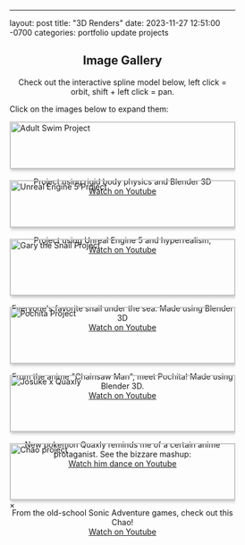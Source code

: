 ---
layout: post
title:  "3D Renders"
date:   2023-11-27 12:51:00 -0700
categories: portfolio update projects

<div style="text-align:center">
  <h2>Image Gallery</h2>
</div>

<center><p>Check out the interactive spline model below, left click = orbit, shift + left click = pan. </p></center>
<script type="module" src="https://unpkg.com/@splinetool/viewer@0.9.508/build/spline-viewer.js"></script>
<spline-viewer hint loading-anim-type="spinner-small-dark" url="https://prod.spline.design/Pha3-cdmZma26m3I/scene.splinecode"></spline-viewer>

<p>Click on the images below to expand them:</p>

<head>
<meta name="viewport" content="width=device-width, initial-scale=1">
<style>
* {
  box-sizing: border-box;
}

body {
  margin: 0;
  font-family: Arial;
}

/* Style the images inside the grid */
.column img {
  opacity: 0.8; 
  cursor: pointer; 
}

.column img:hover {
  opacity: 1;
}

/* Clear floats after the columns */
.row:after {
  content: "";
  display: table;
  clear: both;
}

/* The expanding image container */
.container {
  position: relative;
  display: none;
}

/* Expanding image text */
#imgtext {
  position: absolute;
  bottom: 15px;
  left: 15px;
  color: white;
  font-size: 20px;
}

/* Closable button inside the expanded image */
.closebtn {
  position: absolute;
  top: 10px;
  right: 15px;
  color: white;
  font-size: 35px;
  cursor: pointer;
}
</style>
</head>

<style>
.grid { 
  display: grid;
  grid-template-columns: repeat(auto-fill, minmax(200px, 1fr));
  grid-gap: 20px;
  align-items: start;
  }
.grid img {
  border: 1px solid #ccc;
  box-shadow: 2px 2px 6px 0px  rgba(0,0,0,0.3);
  max-width: 100%;
}
</style>
<main class="grid">
	<div class="column">
	  <img 
		src="../../../Images/As.png" 
		alt="Adult Swim Project" 
		title="Rigid body physics project" 
		style="width:100%"
		onclick="myFunction(this);" /> 
	<center><p> Project using rigid body physics and Blender 3D<br>
	<a href="https://youtu.be/XiytOGEyof4">Watch on Youtube</a> </p></center>
	</div>
	<div class="column">
	  <img 
		src="../../../Images/ue5castle.png" 
		alt="Unreal Engine 5 Project" 
		title="UE5 hyperrealism project" 
		style="width:100%"
		onclick="myFunction(this);" />
	<center><p> Project using Unreal Engine 5 and hyperrealism,<br>
	<a href="https://youtu.be/IPh1gfI_ELg">Watch on Youtube</a> </p></center>
	</div>
	<div class="column">
		<img 
		src="../../../Images/garythesnail.png"
		alt="Gary the Snail Project" 
		title="Gary the Snail 3D Model" 
		style="width:100%"
		onclick="myFunction(this);" />
		<center><p> Everyone's favorite snail under the sea. Made using Blender 3D<br>
		<a href="https://youtu.be/AjWMDOmRDCM">Watch on Youtube</a> </p></center>
	</div>
	<div class="column">
		<img 
		src="../../../Images/pochita.png" 
		alt="Pochita Project" 
		title="Pochita 3D model" 
		style="width:100%"
		onclick="myFunction(this);" />
		<center><p> From the anime "Chainsaw Man", meet Pochita! Made using Blender 3D.<br>
		<a href="https://youtu.be/bXE-1yHpDj0">Watch on Youtube</a> </p></center>
	</div>
	<div class="column">
		<img 
	src="../../../Images/josuke_duck.png" 
	alt="Josuke x Quaxly" 
	title="Quaxly 3D model"
	style="width:100%"
	onclick="myFunction(this);" />
	<center><p> New pokemon Quaxly reminds me of a certain anime protaganist. See the bizzare mashup:<br>
	<a href="https://youtube.com/shorts/OrEJMWsSIxU">Watch him dance on Youtube</a> </p></center>
	</div>
	<div class="column">
		<img 
	src="../../../Images/chao.jpg" 
	alt="Chao project" 
	title="Chao 3D model" 
	style="width:100%"
	onclick="myFunction(this);" />
	<center><p> From the old-school Sonic Adventure games, check out this Chao!<br>
	<a href="https://youtube.com/shorts/OqLNxltQJgI">Watch on Youtube</a> </p></center>
	</div>
</main>

<div class="container">
  <span onclick="this.parentElement.style.display='none'" class="closebtn">&times;</span>
  <img id="expandedImg" style="width:100%">
  <div id="imgtext"></div>
</div>

<script>
function myFunction(imgs) {
  var expandImg = document.getElementById("expandedImg");
  var imgText = document.getElementById("imgtext");
  expandImg.src = imgs.src;
  imgText.innerHTML = imgs.alt;
  expandImg.parentElement.style.display = "block";
}
</script>

<!-- <img 
	src="../../../As.png" 
	alt="Adult Swim Project" 
	title="Rigid body physics project" 
	style="width:100%"
	onclick="myFunction(this);" /> 
<center><p> Project using rigid body physics and Blender 3D<br>
<a href="https://youtu.be/IPh1gfI_ELg">Watch on Youtube</a> </p></center>

<img 
	src="../../../Scene_1_14.2856507.png" 
	alt="Unreal Engine 5 Project" 
	title="UE5 hyperrealism project" 
	style="width:100%"
	onclick="myFunction(this);" />
<center><p> Project using Unreal Engine 5 and hyperrealism,<br>
<a href="https://youtu.be/IPh1gfI_ELg">Watch on Youtube</a> </p></center>


<img 
	src="../../../IMG_3608.PNG" 
	alt="Gary the Snail Project" 
	title="Gary the Snail 3D Model" 
	style="width:100%"
	onclick="myFunction(this);" />
<center><p> Everyone's favorite snail under the sea. Made using Blender 3D<br>
<a href="https://youtu.be/IPh1gfI_ELg">Watch on Youtube</a> </p></center>

<img 
	src="../../../pochita.png" 
	alt="Pochita Project" 
	title="Pochita 3D model" 
	style="width:100%"
	onclick="myFunction(this);" />
<center><p> From the anime "Chainsaw Man", meet Pochita! Made using Blender 3D.<br>
<a href="https://youtu.be/bXE-1yHpDj0">Watch on Youtube</a> </p></center>
<center><p>Check out the interactive spline model below, left click = orbit, shift + left click = pan. </p></center>
<script type="module" src="https://unpkg.com/@splinetool/viewer@0.9.508/build/spline-viewer.js"></script>
<spline-viewer hint loading-anim-type="spinner-small-dark" url="https://prod.spline.design/Pha3-cdmZma26m3I/scene.splinecode"></spline-viewer>
<p></p>

<center><img 
	src="../../../josuke_duck.png" 
	alt="Josuke x Quaxly" 
	title="Quaxly 3D model" 
	width = "370"
	height = "600" 
	style="width:100%"
	onclick="myFunction(this);" />
<center><p> New pokemon Quaxly reminds me of a certain anime protaganist. See the bizzare mashup:<br>
<a href="https://youtu.be/IPh1gfI_ELg">Watch him dance on Youtube</a> </p></center>

<center><img 
	src="../../../IMG_4289.jpg" 
	alt="Chao project" 
	title="Chao 3D model" 
	width = "370"
	height = "600" 
	style="width:100%"
	onclick="myFunction(this);" />
<center><p> From the old-school Sonic Adventure games, check out this Chao!<br>
<a href="https://youtube.com/shorts/OqLNxltQJgI">Watch on Youtube</a> </p></center> -->
